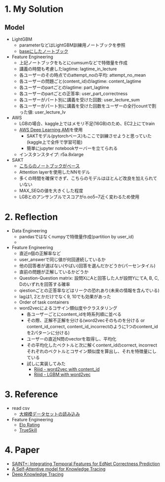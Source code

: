 # 1. My Solution
## Model
- LightGBM
    - parameterなどはLightGBM訓練用ノートブックを参照
    - [baseにしたノートブック](https://www.kaggle.com/zephyrwang666/riiid-lgbm-bagging2-1)
- Feature Engineering
    - 上記ノートブックをもとにcumsumなどで特徴量を作成
    - 講義の時間も考慮したlagtime: lagtime_in_lecture
    - 各ユーザーのその時点でのattempt_noの平均: attempt_no_mean
    - 各ユーザーの問題ごと(content_id)のlagtime: content_lagtime
    - 各ユーザーのpartごとのlagtime: part_lagtime
    - 各ユーザーのpartごとの正答率: user_part_correctness
    - 各ユーザーがパート別に講義を受けた回数: user_lecture_sum
    - 各ユーザーがパート別に講義を受けた回数をユーザーの全行countで割った値: user_lecture_lv
- AWS
    - LGBの場合、kaggle上ではメモリ不足(16GB)のため、EC2上にてtrain
    - [AWS Deep Learning AMI](https://docs.aws.amazon.com/ja_jp/dlami/latest/devguide/what-is-dlami.html)を使用
        - SAKTモデル(pytorchベース)もここで訓練させようと思っていた(kaggle上で全件で学習可能)
        - 簡単にjupyter notebookサーバーを立てられる
    - インスタンスタイプ: r5a.8xlarge
- SAKT
    - [こちらのノートブックがベース](https://www.kaggle.com/manikanthr5/riiid-sakt-model-training-public)
    - Attention layerを使用したNNモデル
    - 多くの時間を確保できず、こちらのモデルはほとんど改良を加えられていない
    - MAX_SEQの値を大きくした程度
    - LGBとのアンサンブルでスコアがo.oo5~7近く変わるため使用

# 2. Reflection
- Data Engineering
    - pandasではなくnumpyで特徴量作成(partition by user_id)
    - 
- Feature Engineering
    - 直近n個の正解率など
    - user_answerで同じ値が何回連続しているか
    - 他の回答者が選ばない(やばい)回答を選んだかどうか(パーセンタイル)
    - 直前の問題が正解しているかどうか
    - Question-Question matrix: 設問XにAと回答した人が設問YにてA, B, C, Dのいずれを回答する確率
    - qiestionごとの正答率などはリークの恐れあり(未来の情報を含んでいる)
    - lagは1, 2とかだけでなく9, 10でも効果があった
    - Order of task containers
    - word2vecによるコサイン類似度やクラスタリング
        - 各ユーザーごとにcontent_idを時系列順に並べる
        - その際、正解不正解を分ける(word2vecそのものを分ける or content_id_correct, content_id_incorrectのように1つのcontent_idを2パターンに分ける)
        - ユーザーの直近N問のvectorを取得し、平均化
        - その平均化したベクトルと次に解くcontent_idのcorrect, incorrectそれぞれのベクトルとコサイン類似度を算出し、それを特徴量にしている
        - 試しに実装してみた
            - [Riiid - word2vec with content_id](https://www.kaggle.com/imazekishota/riiid-word2vec-with-content-id)
            - [Riiid - LGBM with word2vec](https://www.kaggle.com/imazekishota/riiid-lgbm-with-word2vec)

# 3. Reference
- read csv
    - [大規模データセットの読み込み](https://www.kaggle.com/rohanrao/tutorial-on-reading-large-datasets)
- Feature Engineering
    - [Elo Rating](https://www.kaggle.com/stevemju/riiid-simple-elo-rating)
    - [TrueSkill](https://www.kaggle.com/neinun/understanding-microsoft-trueskill-with-riiid)

# 4. Paper
- [SAINT+: Integrating Temporal Features for EdNet Correctness Prediction](https://arxiv.org/abs/2010.12042)
- [A Self-Attentive model for Knowledge Tracing](https://arxiv.org/abs/1907.06837)
- [Deep Knowledge Tracing](https://arxiv.org/abs/1506.05908)

